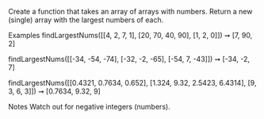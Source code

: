 Create a function that takes an array of arrays with numbers. Return a new (single) array with the largest numbers of each.

Examples
findLargestNums([[4, 2, 7, 1], [20, 70, 40, 90], [1, 2, 0]]) ➞ [7, 90, 2]

findLargestNums([[-34, -54, -74], [-32, -2, -65], [-54, 7, -43]]) ➞ [-34, -2, 7]

findLargestNums([[0.4321, 0.7634, 0.652], [1.324, 9.32, 2.5423, 6.4314], [9, 3, 6, 3]]) ➞ [0.7634, 9.32, 9]

Notes
Watch out for negative integers (numbers).